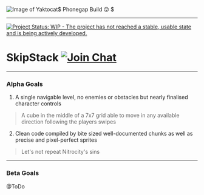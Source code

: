 ![Image of Yaktocat](https://chart.googleapis.com/chart?chs=116x116&cht=qr&chl=https://build.phonegap.com/apps/1470249/install/9zTrcKz_tDDeyf8-5Y_9&chld=L|1&choe=UTF-8)$ Phonegap Build :stuck_out_tongue_winking_eye:  $
___
[![Project Status: WIP - The project has not reached a stable, usable state and is being actively developed.](http://www.repostatus.org/badges/0.1.0/wip.svg)](http://www.repostatus.org/#wip)

# SkipStack [![Join Chat](https://badges.gitter.im/Join%20Chat.svg)](https://gitter.im/mromangmg/SkipStack)
___
<h3>Alpha Goals</h3>

1) A single navigable level, no enemies or obstacles but nearly finalised character controls

> A cube in the middle of a 7x7 grid able to move in any available direction following the players swipes

2) Clean code compiled by bite sized well-documented chunks as well as precise and pixel-perfect sprites

> Let's not repeat Nitrocity's sins

___

<h3>Beta Goals</h3>
@ToDo
